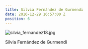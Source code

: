 ```yaml
---
title: Silvia Fernández de Gurmendi
date: 2016-12-29 16:57:00 Z
position: 6
---
```


![silvia_fernandez18.jpg](/uploads/silvia_fernandez18.jpg)

Silvia Fernández de Gurmendi